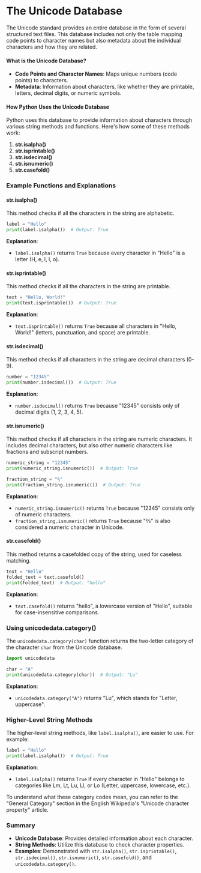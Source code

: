 # The Unicode Database

The Unicode standard provides an entire database in the form of several structured text files. This database includes not only the table mapping code points to character names but also metadata about the individual characters and how they are related.

#### What is the Unicode Database?
- **Code Points and Character Names**: Maps unique numbers (code points) to characters.
- **Metadata**: Information about characters, like whether they are printable, letters, decimal digits, or numeric symbols.

#### How Python Uses the Unicode Database
Python uses this database to provide information about characters through various string methods and functions. Here's how some of these methods work:

1. **str.isalpha()**
2. **str.isprintable()**
3. **str.isdecimal()**
4. **str.isnumeric()**
5. **str.casefold()**

### Example Functions and Explanations

#### str.isalpha()

This method checks if all the characters in the string are alphabetic.

```python
label = "Hello"
print(label.isalpha())  # Output: True
```

**Explanation**: 
- `label.isalpha()` returns `True` because every character in "Hello" is a letter (H, e, l, l, o).

#### str.isprintable()

This method checks if all the characters in the string are printable.

```python
text = "Hello, World!"
print(text.isprintable())  # Output: True
```

**Explanation**: 
- `text.isprintable()` returns `True` because all characters in "Hello, World!" (letters, punctuation, and space) are printable.

#### str.isdecimal()

This method checks if all characters in the string are decimal characters (0-9).

```python
number = "12345"
print(number.isdecimal())  # Output: True
```

**Explanation**: 
- `number.isdecimal()` returns `True` because "12345" consists only of decimal digits (1, 2, 3, 4, 5).

#### str.isnumeric()

This method checks if all characters in the string are numeric characters. It includes decimal characters, but also other numeric characters like fractions and subscript numbers.

```python
numeric_string = "12345"
print(numeric_string.isnumeric())  # Output: True

fraction_string = "⅔"
print(fraction_string.isnumeric())  # Output: True
```

**Explanation**: 
- `numeric_string.isnumeric()` returns `True` because "12345" consists only of numeric characters.
- `fraction_string.isnumeric()` returns `True` because "⅔" is also considered a numeric character in Unicode.

#### str.casefold()

This method returns a casefolded copy of the string, used for caseless matching.

```python
text = "Hello"
folded_text = text.casefold()
print(folded_text)  # Output: "hello"
```

**Explanation**: 
- `text.casefold()` returns "hello", a lowercase version of "Hello", suitable for case-insensitive comparisons.

### Using unicodedata.category()

The `unicodedata.category(char)` function returns the two-letter category of the character `char` from the Unicode database.

```python
import unicodedata

char = "A"
print(unicodedata.category(char))  # Output: "Lu"
```

**Explanation**: 
- `unicodedata.category("A")` returns "Lu", which stands for "Letter, uppercase".

### Higher-Level String Methods

The higher-level string methods, like `label.isalpha()`, are easier to use. For example:

```python
label = "Hello"
print(label.isalpha())  # Output: True
```

**Explanation**: 
- `label.isalpha()` returns `True` if every character in "Hello" belongs to categories like Lm, Lt, Lu, Ll, or Lo (Letter, uppercase, lowercase, etc.).

To understand what these category codes mean, you can refer to the "General Category" section in the English Wikipedia's "Unicode character property" article.

### Summary

- **Unicode Database**: Provides detailed information about each character.
- **String Methods**: Utilize this database to check character properties.
- **Examples**: Demonstrated with `str.isalpha()`, `str.isprintable()`, `str.isdecimal()`, `str.isnumeric()`, `str.casefold()`, and `unicodedata.category()`.
